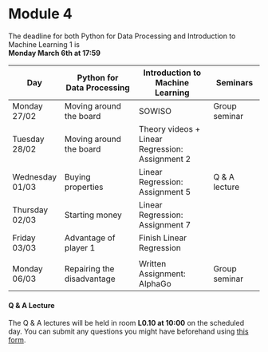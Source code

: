 
# Module 4

The deadline for both Python for Data Processing and Introduction to Machine Learning 1 is<br>**Monday March 6th at 17:59**

| Day                | Python for<br>Data Processing        | Introduction to<br>Machine Learning   | Seminars                                    |
|--------------------|--------------------------------------|---------------------------------------|---------------------------------------------|
| Monday<br>27/02    | Moving around the board              | SOWISO                                | Group seminar                               |
| Tuesday<br>28/02   | Moving around the board              | Theory videos +<br>Linear Regression:<br>Assignment 2 |                             |
| Wednesday<br>01/03 | Buying properties                    | Linear Regression:<br>Assignment 5    | Q & A lecture                               |
| Thursday<br>02/03  | Starting money                       | Linear Regression:<br>Assignment 7    |                                             |
| Friday<br>03/03    | Advantage of player 1                | Finish Linear Regression              |                                             |
|                    |                                      |                                       |                                             |
| Monday<br>06/03    | Repairing the disadvantage           | Written Assignment: AlphaGo           | Group seminar                               |



#### Q & A Lecture

The Q & A lectures will be held in room **L0.10 at 10:00** on the scheduled day. You can submit any questions you might have beforehand using [this form](https://forms.office.com/Pages/ResponsePage.aspx?id=zcrxoIxhA0S5RXb7PWh05ZTDc7biyulCvpu4U-tarWtUMlZYQUlYMFVMREdWRVVPWTNITlIxQlFUTC4u).

